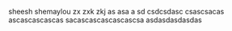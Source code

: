 sheesh
shemaylou
zx zxk zkj  as asa a
sd
csdcsdasc
csascsacas
ascascascascas
sacascascascascascsa
asdasdasdasdas
